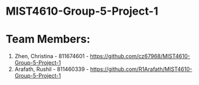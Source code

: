 # MIST4610-Group-5-Project-1
# Team Members: 
1. Zhen, Christina - 811674601 - https://github.com/cz67968/MIST4610-Group-5-Project-1
2. Arafath, Rushil - 811460339 - https://github.com/R1Arafath/MIST4610-Group-5-Project-1
